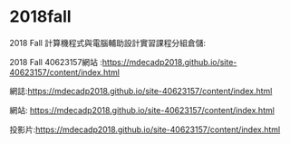 # 2018fall
2018 Fall 計算機程式與電腦輔助設計實習課程分組倉儲:

2018 Fall 40623157網站 :https://mdecadp2018.github.io/site-40623157/content/index.html

網誌:https://mdecadp2018.github.io/site-40623157/content/index.html

網站: https://mdecadp2018.github.io/site-40623157/content/index.html

投影片:https://mdecadp2018.github.io/site-40623157/content/index.html
